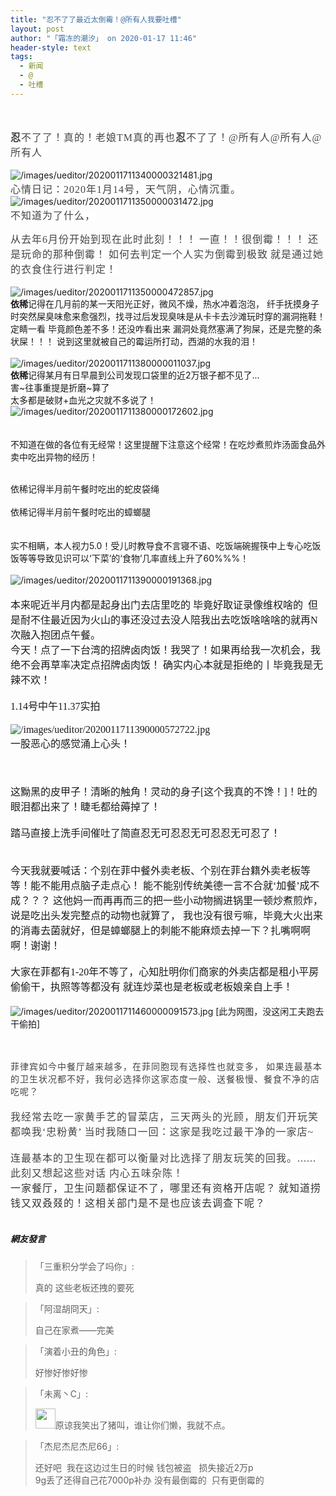 ```yaml
---
title: "忍不了了最近太倒霉！@所有人我要吐槽"
layout: post
author: "「霜冻的潮汐」 on 2020-01-17 11:46"
header-style: text
tags:
  - 新闻
  - @
  - 吐槽
---
```


<input type="hidden" value="菲乐园提供">
<br>
<br>
<span style="font-family:微软雅黑;overflow-wrap: break-word; color: rgb(68, 68, 68); font-family: 微软雅黑; letter-spacing: 1px; background-color: rgb(255, 255, 255);"><span style="font-size:16px;overflow-wrap: break-word;"><span style="overflow-wrap: break-word; font-weight: 700;">忍</span>不了了！真的！老娘TM真的再也<span style="overflow-wrap: break-word; font-weight: 700;">忍</span>不了了！@所有人@所有人@所有人&nbsp;&nbsp;</span></span><span style="font-family:微软雅黑;overflow-wrap: break-word; color: rgb(68, 68, 68); font-family: 微软雅黑; letter-spacing: 1px; background-color: rgb(255, 255, 255);"><span style="font-size:16px;overflow-wrap: break-word;"><br style="overflow-wrap: break-word;"></span></span><br style="overflow-wrap: break-word; color: rgb(68, 68, 68); font-family: 微软雅黑; letter-spacing: 1px; white-space: normal; background-color: rgb(255, 255, 255);">
<img src="http://images.feileyuan.com/images/ueditor/2020011711340000321481.jpg" title="/images/ueditor/2020011711340000321481.jpg" alt="/images/ueditor/2020011711340000321481.jpg">
<span style="font-family:微软雅黑;overflow-wrap: break-word; color: rgb(68, 68, 68); font-family: 微软雅黑; letter-spacing: 1px; background-color: rgb(255, 255, 255);"><span style="font-size:16px;overflow-wrap: break-word;"><br style="overflow-wrap: break-word;">心情日记：2020年1月14号，天气阴，心情沉重。<br style="overflow-wrap: break-word;"></span></span>
<img src="http://images.feileyuan.com/images/ueditor/2020011711350000031472.jpg" title="/images/ueditor/2020011711350000031472.jpg" alt="/images/ueditor/2020011711350000031472.jpg">
<span style="font-family:微软雅黑;overflow-wrap: break-word; color: rgb(68, 68, 68); font-family: 微软雅黑; letter-spacing: 1px; background-color: rgb(255, 255, 255);"><span style="font-size:16px;overflow-wrap: break-word;"><br style="overflow-wrap: break-word;">不知道为了什么，</span></span>

<span style="font-family:微软雅黑;overflow-wrap: break-word; color: rgb(68, 68, 68); font-family: 微软雅黑; letter-spacing: 1px; background-color: rgb(255, 255, 255);"><span style="font-size:16px;overflow-wrap: break-word;">从去年6月份开始到现在此时此刻！！！</span></span>
<span style="font-family:微软雅黑;overflow-wrap: break-word; color: rgb(68, 68, 68); font-family: 微软雅黑; letter-spacing: 1px; background-color: rgb(255, 255, 255);"><span style="font-size:16px;overflow-wrap: break-word;">一直！！很倒霉！！！</span></span>
<span style="font-family:微软雅黑;overflow-wrap: break-word; color: rgb(68, 68, 68); font-family: 微软雅黑; letter-spacing: 1px; background-color: rgb(255, 255, 255);"><span style="font-size:16px;overflow-wrap: break-word;">还是玩命的那种倒霉！</span></span>
<span style="font-family:微软雅黑;overflow-wrap: break-word; color: rgb(68, 68, 68); font-family: 微软雅黑; letter-spacing: 1px; background-color: rgb(255, 255, 255);"><span style="font-size:16px;overflow-wrap: break-word;">如何去判定一个人实为倒霉到极致</span></span>
<span style="font-family:微软雅黑;overflow-wrap: break-word; color: rgb(68, 68, 68); font-family: 微软雅黑; letter-spacing: 1px; background-color: rgb(255, 255, 255);"><span style="font-size:16px;overflow-wrap: break-word;">就是通过她的衣食住行进行判定！<br style="overflow-wrap: break-word;"></span></span>
<br>
<img src="http://images.feileyuan.com/images/ueditor/2020011711350000472857.jpg" title="/images/ueditor/2020011711350000472857.jpg" alt="/images/ueditor/2020011711350000472857.jpg">
<br style="overflow-wrap: break-word;">
<span style="overflow-wrap: break-word; font-weight: 700;">依稀</span>记得在几月前的某一天阳光正好，微风不燥，热水冲着泡泡，
纤手抚摸身子时突然屎臭味愈来愈强烈，找寻过后发现臭味是从卡卡去沙滩玩时穿的漏洞拖鞋！
定睛一看 毕竟颜色差不多！还没咋看出来 漏洞处竟然塞满了狗屎，还是完整的条状屎！！！
说到这里就被自己的霉运所打动，西湖的水我的泪！<br>
<br style="overflow-wrap: break-word;">
<img src="http://images.feileyuan.com/images/ueditor/2020011711380000011037.jpg" title="/images/ueditor/2020011711380000011037.jpg" alt="/images/ueditor/2020011711380000011037.jpg">
<br style="overflow-wrap: break-word;"><span style="overflow-wrap: break-word; font-weight: 700;">依稀</span>记得某月有日早晨到公司发现口袋里的近2万银子都不见了...<br style="overflow-wrap: break-word;">害~往事重提是折磨~算了<br style="overflow-wrap: break-word;">太多都是破财+血光之灾就不多说了！<br style="overflow-wrap: break-word;">
<img src="http://images.feileyuan.com/images/ueditor/2020011711380000172602.jpg" title="/images/ueditor/2020011711380000172602.jpg" alt="/images/ueditor/2020011711380000172602.jpg">
<br style="overflow-wrap: break-word;">
<br>
<br style="overflow-wrap: break-word;">不知道在做的各位有无经常！这里提醒下注意这个经常！在吃炒煮煎炸汤面食品外卖中吃出异物的经历！<br style="overflow-wrap: break-word;"><br style="overflow-wrap: break-word;">

<span style="font-family:微软雅黑;overflow-wrap: break-word;"><span style="font-size:16px;overflow-wrap: break-word;"></span></span>
依稀记得半月前午餐时吃出的蛇皮袋绳<br style="overflow-wrap: break-word;"><br>
依稀记得半月前午餐时吃出的蟑螂腿<br style="overflow-wrap: break-word;"><br style="overflow-wrap: break-word;"><br style="overflow-wrap: break-word;">实不相瞒，本人视力5.0！受儿时教导食不言寝不语、吃饭端碗握筷中上专心吃饭饭等等导致见识可以‘下菜’的‘食物’几率直线上升了60%%%！<br style="overflow-wrap: break-word;">
<br>
<img src="http://images.feileyuan.com/images/ueditor/2020011711390000191368.jpg" title="/images/ueditor/2020011711390000191368.jpg" alt="/images/ueditor/2020011711390000191368.jpg">
<br>
<span style="font-family:微软雅黑;overflow-wrap: break-word;"><span style="font-size:16px;overflow-wrap: break-word;"><br style="overflow-wrap: break-word;">本来呢近半月内都是起身出门去店里吃的 毕竟好取证录像维权啥的&nbsp;</span></span>
<span style="font-family:微软雅黑;overflow-wrap: break-word;"><span style="font-size:16px;overflow-wrap: break-word;">但是耐不住最近因为火山的事还没过去没人陪我出去吃饭啥啥啥的就再N次融入抱团点午餐。<br style="overflow-wrap: break-word;">今天！点了一下台湾的招牌卤肉饭！我哭了！如果再给我一次机会，我绝不会再草率决定点招牌卤肉饭！</span></span>
<span style="font-family:微软雅黑;overflow-wrap: break-word;"><span style="font-size:16px;overflow-wrap: break-word;">确实内心本就是拒绝的丨毕竟我是无辣不欢！<br style="overflow-wrap: break-word;"><br style="overflow-wrap: break-word;"></span></span><span style="font-family:微软雅黑;overflow-wrap: break-word;"><span style="font-size:16px;overflow-wrap: break-word;">1.14号中午11.37实拍</span></span>
<font face="微软雅黑"><br style="overflow-wrap: break-word;"></font><span style="font-family:微软雅黑;overflow-wrap: break-word;"><span style="font-size:16px;overflow-wrap: break-word;"><br><img src="http://images.feileyuan.com/images/ueditor/2020011711390000572722.jpg" title="/images/ueditor/2020011711390000572722.jpg" alt="/images/ueditor/2020011711390000572722.jpg"></span></span>
<span style="font-family:微软雅黑;overflow-wrap: break-word;"><span style="font-size:16px;overflow-wrap: break-word;"><br></span></span>
<span style="font-family:微软雅黑;overflow-wrap: break-word;"><span style="font-size:16px;overflow-wrap: break-word;">一股恶心的感觉涌上心头！<br style="overflow-wrap: break-word;"><br style="overflow-wrap: break-word;"><br style="overflow-wrap: break-word;"></span></span><br style="overflow-wrap: break-word;"><span style="font-family:微软雅黑;overflow-wrap: break-word;"><span style="font-size:16px;overflow-wrap: break-word;">这黝黑的皮甲子！清晰的触角！灵动的身子[这个我真的不馋！]！吐的眼泪都出来了！睫毛都给薅掉了！<br style="overflow-wrap: break-word;"><br style="overflow-wrap: break-word;">踏马直接上洗手间催吐了简直忍无可忍忍无可忍忍无可忍了！<br style="overflow-wrap: break-word;"><br><br style="overflow-wrap: break-word;">今天我就要喊话：个别在菲中餐外卖老板、个别在菲台籍外卖老板等等！能不能用点脑子走点心！</span></span>
<span style="font-family:微软雅黑;overflow-wrap: break-word;"><span style="font-size:16px;overflow-wrap: break-word;">能不能别传统美德一言不合就‘加餐’成不成？？？</span></span>
<span style="font-family:微软雅黑;overflow-wrap: break-word;"><span style="font-size:16px;overflow-wrap: break-word;">这他妈一而再再而三的把一些小动物搁进锅里一顿炒煮煎炸，说是吃出头发完整点的动物也就算了，</span></span>
<span style="font-family:微软雅黑;overflow-wrap: break-word;"><span style="font-size:16px;overflow-wrap: break-word;">我也没有很亏嘛，毕竟大火出来的消毒去菌就好，但是蟑螂腿上的刺能不能麻烦去掉一下？扎嘴啊啊啊！谢谢！<br style="overflow-wrap: break-word;"><br style="overflow-wrap: break-word;">大家在菲都有1-20年不等了，心知肚明你们商家的外卖店都是租小平房偷偷干，执照等等都没有 就连炒菜也是老板或老板娘亲自上手！<br style="overflow-wrap: break-word;"><br style="overflow-wrap: break-word;"></span></span>
<img src="http://images.feileyuan.com/images/ueditor/2020011711460000091573.jpg" title="/images/ueditor/2020011711460000091573.jpg" alt="/images/ueditor/2020011711460000091573.jpg">
[此为网图，没这闲工夫跑去干偷拍]
<br style="overflow-wrap: break-word;">
<br>
<br style="overflow-wrap: break-word;">

<span style="background-color: rgb(255, 255, 255); color: rgb(68, 68, 68); font-family: 微软雅黑; letter-spacing: 1px;">菲律宾如今中餐厅越来越多，在菲同胞现有选择性也就变多，</span>
<span style="background-color: rgb(255, 255, 255); color: rgb(68, 68, 68); font-family: 微软雅黑; letter-spacing: 1px;">如果连最基本的卫生状况都不好，我何必选择你这家态度一般、送餐极慢、餐食不净的店吃呢？</span><br>
<span style="font-family:微软雅黑;overflow-wrap: break-word; color: rgb(68, 68, 68); font-family: 微软雅黑; letter-spacing: 1px; background-color: rgb(255, 255, 255);"><span style="font-size:16px;overflow-wrap: break-word;"><br style="overflow-wrap: break-word;">我经常去吃一家黄手艺的冒菜店，三天两头的光顾，朋友们开玩笑都唤我‘忠粉黄’</span></span>
<span style="font-family:微软雅黑;overflow-wrap: break-word; color: rgb(68, 68, 68); font-family: 微软雅黑; letter-spacing: 1px; background-color: rgb(255, 255, 255);"><span style="font-size:16px;overflow-wrap: break-word;">当时我随口一回：这家是我吃过最干净的一家店~<br style="overflow-wrap: break-word;"><br></span></span>
<span style="font-family:微软雅黑;overflow-wrap: break-word; color: rgb(68, 68, 68); font-family: 微软雅黑; letter-spacing: 1px; background-color: rgb(255, 255, 255);"><span style="font-size:16px;overflow-wrap: break-word;">连最基本的卫生现在都可以衡量对比选择了朋友玩笑的回我。......<br style="overflow-wrap: break-word;">此刻又想起这些对话 内心五味杂陈！<br style="overflow-wrap: break-word;"><span style="color:#333333;overflow-wrap: break-word;">一家餐厅，卫生问题都保证不了，哪里还有资格开店呢？</span></span></span>
<span style="font-family:微软雅黑;overflow-wrap: break-word; color: rgb(68, 68, 68); font-family: 微软雅黑; letter-spacing: 1px; background-color: rgb(255, 255, 255);"><span style="font-size:16px;overflow-wrap: break-word;"><span style="color:#333333;overflow-wrap: break-word;">就知道捞钱</span><span style="color:#333333;overflow-wrap: break-word;">又双叒叕的！这</span><span style="color:#333333;overflow-wrap: break-word;">相关部门是不是也应该去调查下呢？</span><br style="overflow-wrap: break-word;"></span></span>
<br>

##### 網友發言 
> 「三重积分学会了吗你」:
> <p>真的 这些老板还拽的要死&nbsp;</p>

> 「阿湿胡冏天」:
> <p>自己在家煮——完美</p>

> 「演着小丑的角色」:
> <p>好惨好惨好惨</p>

> 「未离丶C」:
> <p><img src="http://images.feileyuan.com/images/ueditor/dialogs/emotion/images/default/df_003.gif" width="32" height="32">原谅我笑出了猪叫，谁让你们懒，我就不点。</p>

> 「杰尼杰尼杰尼66」:
> <p>还好吧&nbsp;&nbsp;我在这边过生日的时候 钱包被盗&nbsp; &nbsp;损失接近2万p<br style="overflow-wrap: break-word; color: rgb(68, 68, 68); font-family: 微软雅黑; letter-spacing: 1px; white-space: normal; background-color: rgb(255, 255, 255);">9g丢了还得自己花7000p补办 没有最倒霉的&nbsp;&nbsp;只有更倒霉的</p>


